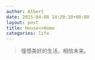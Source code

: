 ```yaml
---
author: Albert
date: 2015-04-08 14:29:10+00:00
layout: post
title: House<>Home
categories: life
---
```


> 憧憬美好的生活，相信未来。
